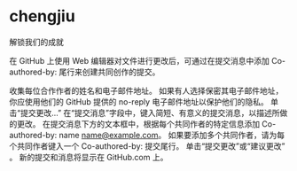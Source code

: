 # chengjiu
解锁我们的成就

在 GitHub 上使用 Web 编辑器对文件进行更改后，可通过在提交消息中添加 Co-authored-by: 尾行来创建共同创作的提交。

收集每位合作作者的姓名和电子邮件地址。 如果有人选择保密其电子邮件地址，你应使用他们的 GitHub 提供的 no-reply 电子邮件地址以保护他们的隐私。
单击“提交更改...”
在“提交消息”字段中，键入简短、有意义的提交消息，以描述所做的更改。
在提交消息下方的文本框中，根据每个共同作者的特定信息添加 Co-authored-by: name <name@example.com>。 如果要添加多个共同作者，请为每个共同作者键入一个 Co-authored-by: 提交尾行。
单击“提交更改”或“建议更改” 。
新的提交和消息将显示在 GitHub.com 上。
